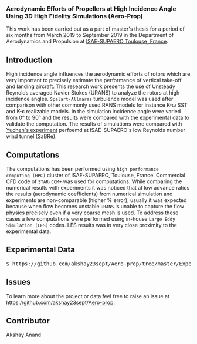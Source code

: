 ### Aerodynamic Efforts of Propellers at High Incidence Angle Using 3D High Fidelity Simulations (Aero-Prop)
This work has been carried out as a part of master's thesis for a period of six months from March 2019 to September 2019 in the Department of Aerodynamics and Propulsion at [ISAE-SUPAERO Toulouse, France](https://www.isae-supaero.fr/fr/recherche/departements/aerodynamique-propulsion/daep/).

## Introduction
High incidence angle influences the aerodynamic efforts of rotors which are very important to precisely estimate the performance of vertical take-off and landing aircraft. This research work presents the use of Unsteady Reynolds averaged Navier Stokes (URANS) to analyze the rotors at high incidence angles. <code>Spalart-Allmaras</code> turbulence model was used after comparison with other commonly used RANS models for instance K-ω SST and K-ε realizable models. In the simulation incidence angle were varied from 0° to 90° and the results were compared with the experimental data to validate the computation. The results of simulations were compared with [Yuchen's experiment](https://github.com/akshay23sept/Aero-prop/blob/master/Literature/Yuchens_expt.pdf) perfoemd at ISAE-SUPAERO's low Reynolds number wind tunnel (SaBRe).

## Computations
The computations has been performed using <code>high performance computing (HPC)</code> cluster of ISAE-SUPAERO, Toulouse, France. Commercial CFD code of <code>STAR-CCM+</code> was used for computations. While comparing the numerical results with experiments it was noticed that at low advance ratios the results (aerodynamic coefficients) from numerical simulation and experiments are non-comparable (higher % error), usually it was expected because when flow becomes unstable <code>URANS</code> is unable to capture the flow physics precisely even if a very coarse mesh is used. To address these cases a few computations were performed using in-house <code>Large Eddy Simulation (LES)</code> codes. LES results was in very close proximity to the experimental data.

## Experimental Data
<div class="highlight highlight-source-shell"><pre>$ https://github.com/akshay23sept/Aero-prop/tree/master/Experimental_data</pre></div>

## Issues
To learn more about the project or data feel free to raise an issue at https://github.com/akshay23sept/Aero-prop.

## Contributor
Akshay Anand 
